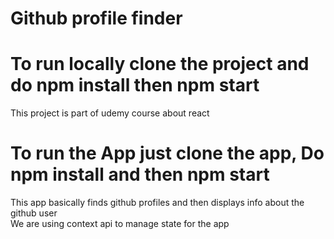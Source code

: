 # Github profile finder

# To run locally clone the project and do npm install then npm start

This project is part of udemy course about react

# To run the App just clone the app, Do npm install and then npm start

This app basically finds github profiles and then displays info about the github user  
We are using context api to manage state for the app
